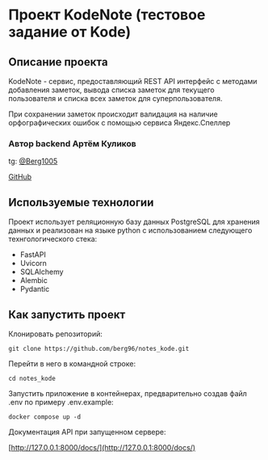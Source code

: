 # Проект KodeNote (тестовое задание от Kode) 

## Описание проекта 

KodeNote - сервис, предоставляющий REST API интерфейс с методами добавления заметок, вывода списка заметок для текущего пользователя и списка всех заметок для суперпользователя. 

При сохранении заметок происходит валидация на наличие орфографических ошибок с помощью сервиса Яндекс.Спеллер

### Автор backend Артём Куликов

tg: [@Berg1005](https://t.me/berg1005)

[GitHub](https://github.com/berg96)

## Используемые технологии 

Проект использует реляционную базу данных PostgreSQL для хранения данных и реализован на языке python c использованием следующего технгологического стека:

* FastAPI
* Uvicorn
* SQLAlchemy
* Alembic
* Pydantic

## Как запустить проект

Клонировать репозиторий:
```
git clone https://github.com/berg96/notes_kode.git
```
Перейти в него в командной строке:
```
cd notes_kode
```
Запустить приложение в контейнерах, предварительно создав файл .env по примеру .env.example:

```
docker compose up -d
```
Документация API при запущенном сервере:

[http://127.0.0.1:8000/docs/](http://127.0.0.1:8000/docs/)
